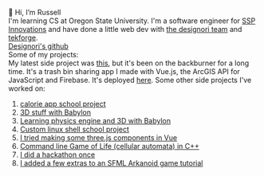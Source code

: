 👋 Hi, I’m Russell <br/>
I'm learning CS at Oregon State University. I'm a software engineer for <a href="https://sspinnovations.com/">SSP Innovations</a> and have done a little web dev with <a href="http://www.designori.net/">the designori team</a> and <a href="https://www.linkedin.com/company/tekforge/">tekforge</a>.<br/>
<a href="https://github.com/designori-llc">Designori's github</a> <br/>
Some of my projects: <br/>
My latest side project was <a href="https://github.com/rjamesak/bin-share">this</a>, but it's been on the backburner for a long time. It's a trash bin sharing app I made with Vue.js, the ArcGIS API for JavaScript and Firebase. It's deployed <a href="https://trashbin-share.web.app/">here</a>. Some other side projects I've worked on:
1. <a href="https://github.com/rjamesak/CalApp">calorie app school project</a>
2. <a href="https://github.com/jake-designori/system360">3D stuff with Babylon</a>
3. <a href="https://github.com/rjamesak/babylonCannonPhysics">Learning physics engine and 3D with Babylon</a>
4. <a href="https://github.com/rjamesak/smallsh">Custom linux shell school project</a>
5. <a href="https://github.com/rjamesak/threeVueComponents">I tried making some three.js components in Vue</a>
6. <a href="https://github.com/rjamesak/gameOfLife">Command line Game of Life (cellular automata) in C++</a>
7. <a href="https://github.com/kindlehl/Hackathon-W18">I did a hackathon once</a>
8. <a href="https://github.com/rjamesak/SfmlArkanoid">I added a few extras to an SFML Arkanoid game tutorial</a>


<!---
rjamesak/rjamesak is a ✨ special ✨ repository because its `README.md` (this file) appears on your GitHub profile.
You can click the Preview link to take a look at your changes.
--->
